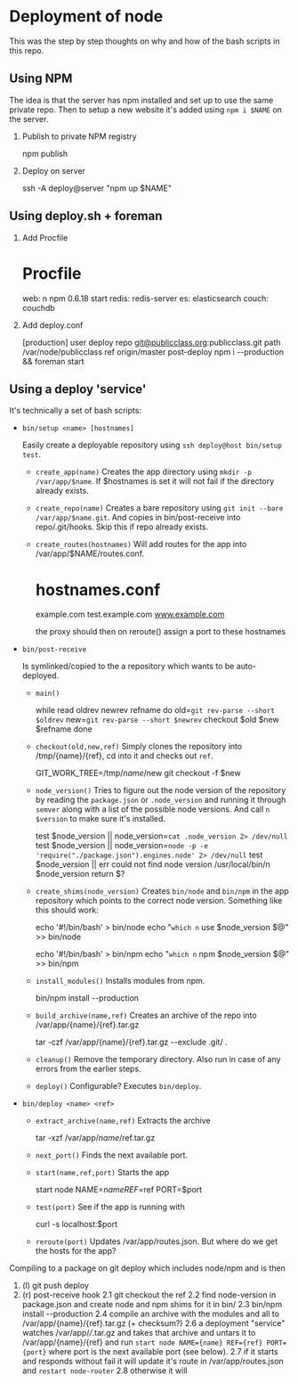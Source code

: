 Deployment of node
==================

This was the step by step thoughts on why and how of the bash scripts in this repo.

## Using NPM

The idea is that the server has npm installed and set up to use the same private repo. Then to setup a new website it's added using `npm i $NAME` on the server. 

  1. Publish to private NPM registry

      npm publish

  2. Deploy on server

      ssh -A deploy@server "npm up $NAME"


## Using deploy.sh + foreman

  1. Add Procfile

      # Procfile
      web: n npm 0.6.18 start
      redis: redis-server
      es: elasticsearch
      couch: couchdb

  2. Add deploy.conf

      [production]
      user deploy
      repo git@publicclass.org:publicclass.git
      path /var/node/publicclass
      ref origin/master
      post-deploy npm i --production && foreman start


## Using a deploy 'service'

It's technically a set of bash scripts:

* `bin/setup <name> [hostnames]`

  Easily create a deployable repository using `ssh deploy@host bin/setup test`.

  - `create_app(name)`
    Creates the app directory using `mkdir -p /var/app/$name`. If $hostnames is set it will not fail if the directory already exists.

  - `create_repo(name)`
    Creates a bare repository using `git init --bare /var/app/$name.git`. And copies in bin/post-receive into repo/.git/hooks. Skip this if repo already exists.

  - `create_routes(hostnames)`
    Will add routes for the app into /var/app/$NAME/routes.conf. 

      # hostnames.conf
      example.com
      test.example.com
      www.example.com

    the proxy should then on reroute() assign a port to these hostnames




* `bin/post-receive` 
  
  Is symlinked/copied to the a repository which wants to be auto-deployed.

  - `main()`

      while read oldrev newrev refname
      do
        old=`git rev-parse --short $oldrev`
        new=`git rev-parse --short $newrev`
        checkout $old $new $refname
      done

  - `checkout(old,new,ref)`
    Simply clones the repository into /tmp/{name}/{ref}, cd into it and checks out `ref`. 

      GIT_WORK_TREE=/tmp/$name/$new git checkout -f $new

  - `node_version()`
    Tries to figure out the node version of the repository by reading the `package.json` or `.node_version` and running it through `semver` along with a list of the possible node versions. And call `n $version` to make sure it's installed.

      test $node_version || node_version=`cat .node_version 2> /dev/null`
      test $node_version || node_version=`node -p -e 'require("./package.json").engines.node' 2> /dev/null`
      test $node_version || err could not find node version
      /usr/local/bin/n $node_version
      return $?

  - `create_shims(node_version)`
    Creates `bin/node` and `bin/npm` in the app repository which points to the correct node version. Something like this should work:
      
      echo '#!/bin/bash' > bin/node
      echo "`which n` use $node_version \$@" >> bin/node

      echo '#!/bin/bash' > bin/npm
      echo "`which n` npm $node_version \$@" >> bin/npm

  - `install_modules()`
    Installs modules from npm.

      bin/npm install --production

  - `build_archive(name,ref)`
    Creates an archive of the repo into /var/app/{name}/{ref}.tar.gz

      tar -czf /var/app/{name}/{ref}.tar.gz --exclude .git/ .

  - `cleanup()`
    Remove the temporary directory. Also run in case of any errors from the earlier steps.

  - `deploy()`
    Configurable? Executes `bin/deploy`. 


* `bin/deploy <name> <ref>`
  - `extract_archive(name,ref)`
    Extracts the archive 

      tar -xzf /var/app/$name/$ref.tar.gz

  - `next_port()`
    Finds the next available port.

  - `start(name,ref,port)`
    Starts the app 

      start node NAME=$name REF=$ref PORT=$port

  - `test(port)`
    See if the app is running with 

      curl -s localhost:$port

  - `reroute(port)`
    Updates /var/app/routes.json. But where do we get the hosts for the app?




Compiling to a package on git deploy which includes node/npm and is then 

1. (l) git push deploy
2. (r) post-receive hook
  2.1 git checkout the ref
  2.2 find node-version in package.json and create node and npm shims for it in bin/
  2.3 bin/npm install --production
  2.4 compile an archive with the modules and all to /var/app/{name}/{ref}.tar.gz (+ checksum?)
  2.6 a deployment "service" watches /var/app/*/*.tar.gz and takes that archive and untars it to /var/app/{name}/{ref} 
      and run `start node NAME={name} REF={ref} PORT={port}` where port is the next available port (see below).
  2.7 if it starts and responds without fail it will update it's route in /var/app/routes.json and `restart node-router`
  2.8 otherwise it will 

